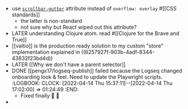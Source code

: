 - use [`scrollbar-gutter`](https://developer.mozilla.org/en-US/docs/Web/CSS/scrollbar-gutter) attribute instead of `overflow: overlay` #[[CSS standards]]
	- the latter is non-standard
	- not sure why but React wiped out this attribute?
- LATER understanding Clojure atom. read #[[Clojure for the Brave and True]]
- [[valtio]] is the production ready solution to my custom "store" implementation explained in ((6257927f-903b-4adf-8344-43832f23bd4d))
- LATER [[Why we don't have a parent selector]]
- DONE [[pengx17/logseq-publish]] failed because the Logseq changed onboarding look & feel. Need to update the Playwright scripts.
  :LOGBOOK:
  CLOCK: [2022-04-14 Thu 15:37:11]--[2022-04-14 Thu 17:02:00] =>  01:24:49
  :END:
	- Fixed finally 🎉 🥳
-